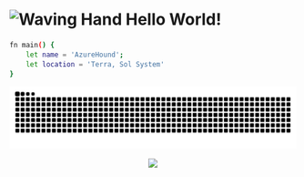 <h1 align="left">
  <img src="https://raw.githubusercontent.com/Tarikul-Islam-Anik/Telegram-Animated-Emojis/main/People/Waving%20Hand.webp" alt="Waving Hand" width="35px" height="35px"/>
  Hello World!
</h1>

```sh
fn main() {
    let name = 'AzureHound';
    let location = 'Terra, Sol System'
}

```

![GitHub Snake](https://github.com/AzureHound/AzureHound/raw/main/assets/github-snake.svg)

<p align="center">
 <img src="https://raw.githubusercontent.com/catppuccin/catppuccin/main/assets/footers/gray0_ctp_on_line.svg?sanitize=true" />
</p>
